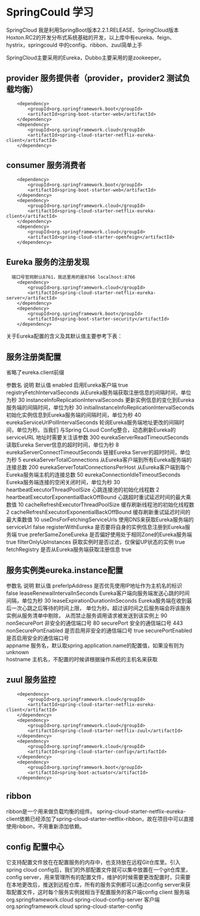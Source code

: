 # SpringCould 学习
SpringCloud 我是利用SpringBoot版本2.2.1.RELEASE、SpringCloud版本Hoxton.RC2的开发分布式系统基础的开发，以上库中有eureka、feign、hystrix，springcould 中的config、ribbon、zuul简单上手

SpringCloud主要采用的Eureka，Dubbo主要采用的是zookeeper。

## provider 服务提供者（provider，provider2 测试负载均衡）
        <dependency>
            <groupId>org.springframework.boot</groupId>
            <artifactId>spring-boot-starter-web</artifactId>
        </dependency>
        <dependency>
            <groupId>org.springframework.cloud</groupId>
            <artifactId>spring-cloud-starter-netflix-eureka-client</artifactId>
        </dependency>

## consumer 服务消费者
        <dependency>
            <groupId>org.springframework.boot</groupId>
            <artifactId>spring-boot-starter-web</artifactId>
        </dependency>
        <dependency>
            <groupId>org.springframework.cloud</groupId>
            <artifactId>spring-cloud-starter-netflix-eureka-client</artifactId>
        </dependency>
        <dependency>
            <groupId>org.springframework.cloud</groupId>
            <artifactId>spring-cloud-starter-openfeign</artifactId>
        </dependency>
## Eureka  服务的注册发现 
      端口号官网默认8761，我这里用的是8766 localhost:8766  
        <dependency>
            <groupId>org.springframework.cloud</groupId>
            <artifactId>spring-cloud-starter-netflix-eureka-server</artifactId>
        </dependency>
        <dependency>
            <groupId>org.springframework.boot</groupId>
            <artifactId>spring-boot-starter-security</artifactId>
        </dependency>
  关于Eureka配置的含义及其默认值主要参考下表：

## 服务注册类配置
省略了eureka.client前缀

 参数名	                                       说明	                                                        默认值
enabled	                                     启用Eureka客户端	                                             true
registryFetchIntervalSeconds	               从Eureka服务端获取注册信息的间隔时间，单位为秒	                   30
instanceInfoReplicationIntervalSeconds	     更新实例信息的变化到Eureka服务端的间隔时间，单位为秒	            30
initialInstanceInfoReplicationIntervalSeconds	初始化实例信息到Eureka服务端的间隔时间，单位为秒	                40
eurekaServiceUrlPollIntervalSeconds	         轮询Eureka服务端地址更改的间隔时间，单位为秒。当我们
                                             与Spring CLoud Config整合，动态刷新Eureka的serviceURL
                                             地址时需要关注该参数	                                           300
eurekaServerReadTimeoutSeconds	             读取Eureka Server信息的超时时间，单位为秒	                       8
eurekaServerConnectTimeoutSeconds	           链接Eureka Server的超时时间，单位为秒	                           5
eurekaServerTotalConnections	               从Eureka客户端到所有Eureka服务端的连接总数	                     200
eurekaServerTotalConnectionsPerHost	         从Eureka客户端到每个Eureka服务端主机的连接总数	                  50
eurekaConnectionIdleTimeoutSeconds	         Eureka服务端连接的空闲关闭时间，单位为秒	                        30
heartbeatExecutorThreadPoolSize	             心跳连接池的初始化线程数	                                         2
heartbeatExecutorExponentialBackOffBound	   心跳超时重试延迟时间的最大乘数值	                                 10
cacheRefreshExecutorThreadPoolSize	         缓存刷新线程池的初始化线程数	                                     2
cacheRefreshExecutorExponentialBackOffBound	 缓存刷新重试延迟时间的最大乘数值                                	 10
useDnsForFetchingServiceUrls	               使用DNS来获取Eureka服务端的serviceUrl	                           false
registerWithEureka	                         是否要将自身的实例信息注册到Eureka服务端	                        true
preferSameZoneEureka	                       是否偏好使用处于相同Zone的Eureka服务端	                           true
filterOnlyUpInstances	                       获取实例时是否过滤，仅保留UP状态的实例	                            true
fetchRegistry	                               是否从Eureka服务端获取注册信息	                                   true

## 服务实例类eureka.instance配置

参数名                                      	说明                                                          	默认值
preferIpAddress	                            是否优先使用IP地址作为主机名的标识	                              false
leaseRenewalIntervalInSeconds	              Eureka客户端向服务端发送心跳的时间间隔，单位为秒	                  30
leaseExpirationDurationInSeconds	          Eureka服务端在收到最后一次心跳之后等待的时间上限，
                                            单位为秒。超过该时间之后服务端会将该服务实例从服务清单中剔除，
                                            从而禁止服务调用请求被发送到该实例上	                             90
nonSecurePort	                              非安全的通信端口号	                                               80
securePort	                                安全的通信端口号	                                                443
nonSecurePortEnabled	                      是否启用非安全的通信端口号	                                       true
securePortEnabled	                          是否启用安全的通信端口号	
appname	                                    服务名，默认取spring.application.name的配置值，如果没有则为unknown	
hostname	                                  主机名，不配置的时候讲根据操作系统的主机名来获取	

## zuul 服务监控
        <dependency>
            <groupId>org.springframework.cloud</groupId>
            <artifactId>spring-cloud-starter-netflix-eureka-client</artifactId>
        </dependency>
        <dependency>
            <groupId>org.springframework.cloud</groupId>
            <artifactId>spring-cloud-starter-netflix-zuul</artifactId>
        </dependency>
        <dependency>
            <groupId>org.springframework.cloud</groupId>
            <artifactId>spring-cloud-starter-config</artifactId>
        </dependency>
        <dependency>
            <groupId>org.springframework.boot</groupId>
            <artifactId>spring-boot-actuator</artifactId>
        </dependency>
## ribbon

ribbon是一个用来做负载均衡的组件。
spring-cloud-starter-netflix-eureka-client依赖已经添加了spring-cloud-starter-netflix-ribbon，故在项目中可以直接使用ribbon，不用重新添加依赖。

## config  配置中心
它支持配置文件放在在配置服务的内存中，也支持放在远程Git仓库里。引入spring cloud config后，我们的外部配置文件就可以集中放置在一个git仓库里，config server，用来管理所有的配置文件，维护的时候需要更改配置时，只需要在本地更改后，推送到远程仓库，所有的服务实例都可以通过config server来获取配置文件，这时每个服务实例就相当于配置服务的客户端config client
      服务端
        <dependency>
            <groupId>org.springframework.cloud</groupId>
            <artifactId>spring-cloud-config-server</artifactId>
        </dependency>
      客户端
      <dependency>
            <groupId>org.springframework.cloud</groupId>
            <artifactId>spring-cloud-starter-config</artifactId>
       </dependency>
